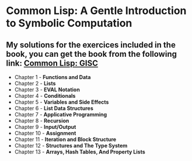 # Common Lisp: A Gentle Introduction to Symbolic Computation

## My solutions for the exercices included in the book, you can get the book from the following link: [Common Lisp: GISC](https://www.cs.cmu.edu/~dst/LispBook/)

* Chapter  1 - **Functions and Data**
* Chapter  2 - **Lists**
* Chapter  3 - **EVAL Notation**
* Chapter  4 - **Conditionals**
* Chapter  5 - **Variables and Side Effects**
* Chapter  6 - **List Data Structures**
* Chapter  7 - **Applicative Programming**
* Chapter  8 - **Recursion**
* Chapter  9 - **Input/Output**
* Chapter 10 - **Assignment**
* Chapter 11 - **Iteration and Block Structure**
* Chapter 12 - **Structures and The Type System**
* Chapter 13 - **Arrays, Hash Tables, And Property Lists**

